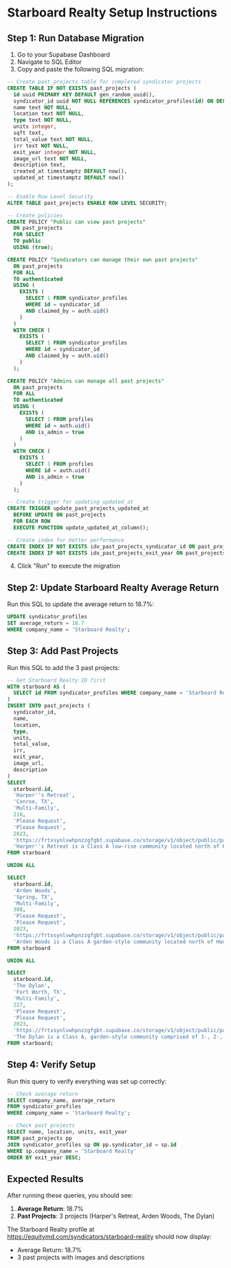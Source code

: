 # Starboard Realty Setup Instructions

## Step 1: Run Database Migration

1. Go to your Supabase Dashboard
2. Navigate to SQL Editor
3. Copy and paste the following SQL migration:

```sql
-- Create past_projects table for completed syndicator projects
CREATE TABLE IF NOT EXISTS past_projects (
  id uuid PRIMARY KEY DEFAULT gen_random_uuid(),
  syndicator_id uuid NOT NULL REFERENCES syndicator_profiles(id) ON DELETE CASCADE,
  name text NOT NULL,
  location text NOT NULL,
  type text NOT NULL,
  units integer,
  sqft text,
  total_value text NOT NULL,
  irr text NOT NULL,
  exit_year integer NOT NULL,
  image_url text NOT NULL,
  description text,
  created_at timestamptz DEFAULT now(),
  updated_at timestamptz DEFAULT now()
);

-- Enable Row Level Security
ALTER TABLE past_projects ENABLE ROW LEVEL SECURITY;

-- Create policies
CREATE POLICY "Public can view past projects"
  ON past_projects
  FOR SELECT
  TO public
  USING (true);

CREATE POLICY "Syndicators can manage their own past projects"
  ON past_projects
  FOR ALL
  TO authenticated
  USING (
    EXISTS (
      SELECT 1 FROM syndicator_profiles
      WHERE id = syndicator_id
      AND claimed_by = auth.uid()
    )
  )
  WITH CHECK (
    EXISTS (
      SELECT 1 FROM syndicator_profiles
      WHERE id = syndicator_id
      AND claimed_by = auth.uid()
    )
  );

CREATE POLICY "Admins can manage all past projects"
  ON past_projects
  FOR ALL
  TO authenticated
  USING (
    EXISTS (
      SELECT 1 FROM profiles
      WHERE id = auth.uid()
      AND is_admin = true
    )
  )
  WITH CHECK (
    EXISTS (
      SELECT 1 FROM profiles
      WHERE id = auth.uid()
      AND is_admin = true
    )
  );

-- Create trigger for updating updated_at
CREATE TRIGGER update_past_projects_updated_at
  BEFORE UPDATE ON past_projects
  FOR EACH ROW
  EXECUTE FUNCTION update_updated_at_column();

-- Create index for better performance
CREATE INDEX IF NOT EXISTS idx_past_projects_syndicator_id ON past_projects(syndicator_id);
CREATE INDEX IF NOT EXISTS idx_past_projects_exit_year ON past_projects(exit_year);
```

4. Click "Run" to execute the migration

## Step 2: Update Starboard Realty Average Return

Run this SQL to update the average return to 18.7%:

```sql
UPDATE syndicator_profiles 
SET average_return = 18.7 
WHERE company_name = 'Starboard Realty';
```

## Step 3: Add Past Projects

Run this SQL to add the 3 past projects:

```sql
-- Get Starboard Realty ID first
WITH starboard AS (
  SELECT id FROM syndicator_profiles WHERE company_name = 'Starboard Realty'
)
INSERT INTO past_projects (
  syndicator_id,
  name,
  location,
  type,
  units,
  total_value,
  irr,
  exit_year,
  image_url,
  description
)
SELECT 
  starboard.id,
  'Harper''s Retreat',
  'Conroe, TX',
  'Multi-Family',
  216,
  'Please Request',
  'Please Request',
  2023,
  'https://frtxsynlvwhpnzzgfgbt.supabase.co/storage/v1/object/public/pastprojects/Screenshot%202025-10-21%20at%203.10.47%20PM.png',
  'Harper''s Retreat is a Class A low-rise community located north of Houston, TX. Complete with high end modern finishes and comprised of 1- and 2-bedroom units, the property provides residents with modern living and easy access to the jobs and entertainment of the Houston area.'
FROM starboard

UNION ALL

SELECT 
  starboard.id,
  'Arden Woods',
  'Spring, TX',
  'Multi-Family',
  308,
  'Please Request',
  'Please Request',
  2023,
  'https://frtxsynlvwhpnzzgfgbt.supabase.co/storage/v1/object/public/pastprojects/Screenshot%202025-10-21%20at%203.13.10%20PM.png',
  'Arden Woods is a Class A garden-style community located north of Houston, TX. Comprised of 1-, 2-, and 3-bedroom units, the property features resort-style amenities and provides contemporary living with convenient access to everything Houston has to offer.'
FROM starboard

UNION ALL

SELECT 
  starboard.id,
  'The Dylan',
  'Fort Worth, TX',
  'Multi-Family',
  227,
  'Please Request',
  'Please Request',
  2023,
  'https://frtxsynlvwhpnzzgfgbt.supabase.co/storage/v1/object/public/pastprojects/Screenshot%202025-10-21%20at%203.14.03%20PM.png',
  'The Dylan is a Class A, garden-style community comprised of 1-, 2-, 3-bedroom, and townhome-style units. The property is highly-amenitized with retail locations on the lower levels, which provides residents with luxury suburban living within minutes from downtown Fort Worth.'
FROM starboard;
```

## Step 4: Verify Setup

Run this query to verify everything was set up correctly:

```sql
-- Check average return
SELECT company_name, average_return 
FROM syndicator_profiles 
WHERE company_name = 'Starboard Realty';

-- Check past projects
SELECT name, location, units, exit_year 
FROM past_projects pp
JOIN syndicator_profiles sp ON pp.syndicator_id = sp.id
WHERE sp.company_name = 'Starboard Realty'
ORDER BY exit_year DESC;
```

## Expected Results

After running these queries, you should see:

1. **Average Return**: 18.7%
2. **Past Projects**: 3 projects (Harper's Retreat, Arden Woods, The Dylan)

The Starboard Realty profile at https://equitymd.com/syndicators/starboard-reality should now display:
- Average Return: 18.7%
- 3 past projects with images and descriptions
